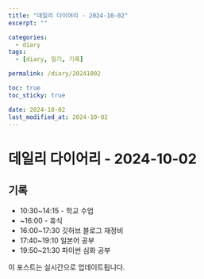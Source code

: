 ```yaml
---
title: "데일리 다이어리 - 2024-10-02"
excerpt: ""

categories:
  - diary
tags:
  - [diary, 일기, 기록]

permalink: /diary/20241002

toc: true
toc_sticky: true

date: 2024-10-02
last_modified_at: 2024-10-02
---
```



# 데일리 다이어리 - 2024-10-02

## 기록
- 10:30~14:15 - 학교 수업
- ~16:00 - 휴식
- 16:00~17:30 깃허브 블로그 재정비
- 17:40~19:10 일본어 공부
- 19:50~21:30 파이썬 심화 공부

이 포스트는 실시간으로 업데이트됩니다.